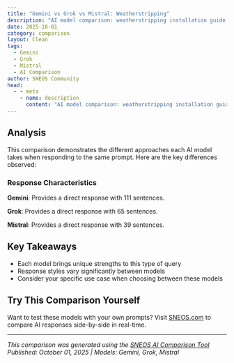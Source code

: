 ```yaml
---
title: "Gemini vs Grok vs Mistral: Weatherstripping"
description: "AI model comparison: weatherstripping installation guide..."
date: 2025-10-01
category: comparison
layout: Clean
tags:
  - Gemini
  - Grok
  - Mistral
  - AI Comparison
author: SNEOS Community
head:
  - - meta
    - name: description
      content: "AI model comparison: weatherstripping installation guide..."
---
```


<ChatComparison
  title="Gemini vs Grok vs Mistral: Weatherstripping"
  prompt="weatherstripping installation guide"
  :responses='{
    "Gemini": "Okay, let\u0027s get you set up to install weatherstripping! Here\u0027s a comprehensive guide covering the essentials, from choosing the right type to step-by-step instructions.\n\n**I. Planning \u0026 Preparation**\n\n*   **Identify Drafty Areas:**\n    *   **The Paper Test:** Close a door or window on a piece of paper. If you can pull the paper out easily, you likely have a gap.\n    *   **Visual Inspection:** Look for visible cracks, gaps, or damaged weatherstripping around doors and windows.\n    *   **Hand Test:** On a cold or windy day, feel around the edges of doors and windows for drafts.\n\n*   **Choose the Right Weatherstripping Type:** This is crucial for a successful installation. Here\u0027s a breakdown of common types:\n\n    *   **For Doors:**\n        *   **Foam Tape (Adhesive-Backed):**  Inexpensive and easy to install. Good for small gaps and temporary fixes.  Not very durable. Available in various thicknesses and widths.\n            *   **Best for:** Uneven gaps, where compression is needed.\n        *   **Felt Weatherstripping:**  Inexpensive.  Good for narrow gaps, particularly in older homes. Low durability.\n        *   **V-Seal/Tension Seal:**  Made of flexible vinyl or metal. Creates a tight seal when the door is closed.  More durable than foam or felt.  Good for even gaps.\n            *   **Best for:**  Door jambs.\n        *   **Door Sweeps:**  Attached to the bottom of the door. Fills the gap between the door and the threshold. Available in rubber, vinyl, or brush styles.\n            *   **Best for:**  Bottom of doors.  Consider the threshold material when choosing.\n        *   **Door Bottoms/Thresholds:** Replace the entire threshold or add a door bottom with an integrated seal. More expensive but provides a superior seal.\n            *   **Best for:**  Large gaps under doors or damaged thresholds.\n        *   **Magnetic Weatherstripping:** Provides a very tight seal. Ideal for exterior doors that get a lot of use. More expensive.\n            *   **Best for:** High traffic exterior doors.\n\n    *   **For Windows:**\n        *   **Foam Tape (Adhesive-Backed):** Similar to door applications. Good for filling small gaps.\n        *   **V-Seal/Tension Seal:** Works well in window jambs and between window sashes.\n        *   **Tubular Rubber or Vinyl:** More durable than foam or felt. Fits snugly into window channels.\n        *   **Caulk:**  For sealing stationary windows or filling large gaps around window frames.  (Technically not weatherstripping, but often used in conjunction.)\n        *   **Backer Rod:** Used to fill large gaps behind weatherstripping or caulk for better adhesion and less material waste.\n\n*   **Measure:**\n    *   Measure the length of the door/window frame where you\u0027ll be installing the weatherstripping.  Add a little extra to account for mistakes.\n    *   Measure the width of any gaps you\u0027re trying to seal. This will help you choose the correct thickness of weatherstripping.\n\n*   **Gather Your Materials and Tools:**\n    *   Weatherstripping (of the appropriate type and length)\n    *   Utility knife or scissors\n    *   Measuring tape\n    *   Pencil or marker\n    *   Cleaning supplies (soap, water, rubbing alcohol)\n    *   Screwdriver (if needed for installing certain types of weatherstripping, like door sweeps)\n    *   Caulk gun (if using caulk)\n    *   Safety glasses\n    *   Gloves (optional)\n    *   Hammer and small nails (for some types of V-seal or felt)\n    *   Staple gun (for some types of weatherstripping)\n\n**II. Installation Steps (General Guidelines - Adapt to Specific Product)**\n\n1.  **Clean the Surface:** This is *essential* for proper adhesion.\n    *   Remove any old weatherstripping, dirt, dust, paint flakes, or debris from the surface where you\u0027ll be applying the new weatherstripping.\n    *   Use soap and water, followed by rubbing alcohol, to thoroughly clean and degrease the surface.\n    *   Let the surface dry completely before proceeding.\n\n2.  **Measure and Cut:**\n    *   Measure the section of the door or window frame where you\u0027ll be installing the weatherstripping.\n    *   Cut the weatherstripping to the correct length, using a utility knife or scissors.  It\u0027s better to cut slightly long; you can always trim it down.\n    *   For corners, consider making angled cuts for a tighter fit (especially with V-seal).\n\n3.  **Install the Weatherstripping:** This step varies significantly depending on the type of weatherstripping you\u0027re using. Here\u0027s guidance for common types:\n\n    *   **Adhesive-Backed Foam Tape:**\n        *   Peel off a small section of the backing.\n        *   Carefully align the weatherstripping with the edge of the door or window frame.\n        *   Press firmly into place, gradually peeling off the backing as you go.\n        *   Avoid stretching the weatherstripping as you apply it.\n        *   Press firmly along the entire length to ensure good adhesion.\n\n    *   **V-Seal/Tension Seal:**\n        *   Some V-seals have adhesive backing. Follow the same instructions as for foam tape.\n        *   Other V-seals require nails or staples. Position the V-seal so that the \u0022V\u0022 faces the gap.  Use small nails or staples to secure it to the door or window frame.  Be careful not to damage the seal itself.\n\n    *   **Door Sweeps:**\n        *   Close the door and mark the correct height for the sweep on the door.\n        *   Remove the door.\n        *   Cut the sweep to the correct width.\n        *   Position the sweep against the bottom of the door.\n        *   Pre-drill pilot holes (if necessary).\n        *   Screw the sweep into place, following the manufacturer\u0027s instructions.\n        *   Rehang the door. Adjust the sweep as needed to ensure a good seal without dragging.\n\n    *   **Door Bottoms/Thresholds:** These are more involved and may require removing the existing threshold. Follow the manufacturer\u0027s instructions carefully.\n\n    *   **Tubular Rubber or Vinyl:**\n        *   Insert the weatherstripping into the channel or groove in the window frame. You may need to use a tool to help push it into place.\n        *   Ensure a snug fit along the entire length.\n\n    *   **Caulk:**\n        *   Clean the area thoroughly.\n        *   Cut the tip of the caulk tube at an angle.\n        *   Load the tube into the caulk gun.\n        *   Apply a bead of caulk along the gap.\n        *   Smooth the caulk with your finger or a caulk smoothing tool.\n        *   Remove excess caulk with a damp cloth.\n        *   Allow the caulk to dry completely according to the manufacturer\u0027s instructions.\n\n4.  **Test and Adjust:**\n    *   After installing the weatherstripping, close the door or window and check for drafts.\n    *   If you still feel drafts, adjust the weatherstripping as needed. You may need to add more weatherstripping, reposition it, or try a different type.\n    *   Make sure the door or window closes properly without excessive force.\n\n**III. Important Considerations \u0026 Troubleshooting**\n\n*   **Cold Weather:** If installing in cold weather, warm the weatherstripping and the surface with a hairdryer to improve adhesion (especially for adhesive-backed types).\n*   **Paint:** If you need to paint the door or window frame, do so *before* installing the weatherstripping. Allow the paint to dry completely.\n*   **Gaps Too Large:** If the gap is too large for standard weatherstripping, consider using backer rod to fill the gap before applying caulk or weatherstripping.  You may also need to use a combination of weatherstripping types.\n*   **Sticky Residue:** If you have trouble removing old weatherstripping, use a heat gun or adhesive remover to soften the adhesive.\n*   **Durability:** Choose weatherstripping that is appropriate for the amount of use the door or window will receive. Higher-quality materials will last longer.\n*   **Manufacturer\u0027s Instructions:** Always refer to the manufacturer\u0027s instructions for specific installation guidelines for your chosen weatherstripping product.\n\n**IV. Safety**\n\n*   Always wear safety glasses when working with tools.\n*   Use caution when using sharp tools like utility knives.\n*   Wear gloves if desired to protect your hands.\n*   If using a ladder, ensure it is stable and properly positioned.\n\nBy following these steps and taking your time, you can effectively weatherstrip your doors and windows and enjoy a more comfortable and energy-efficient home!  Good luck!\n",
    "Grok": "Installing weatherstripping is an effective way to seal gaps around doors and windows, improving energy efficiency by preventing drafts, reducing noise, and keeping out dust and moisture. Below is a step-by-step guide to installing weatherstripping:\n\n---\n\n### **Materials and Tools Needed**\n- Weatherstripping material (common types include adhesive-backed foam tape, V-strip, door sweeps, felt, or rubber gaskets)\n- Measuring tape\n- Scissors or utility knife\n- Cleaning supplies (rubbing alcohol, soap, water, cloth)\n- Screwdriver (if installing door sweeps or hardware-mounted weatherstripping)\n- Pencil or marker (for marking measurements)\n- Optional: Hairdryer (to soften adhesive in cold weather)\n\n---\n\n### **Step 1: Assess the Area**\n1. **Inspect doors and windows**: Close the door or window and look for gaps where air, light, or water might enter. Common areas include around the frame, along the bottom of doors, and between sashes of windows.\n2. **Determine the type of weatherstripping**:\n   - **Foam tape**: Best for small gaps on doors or windows; easy to install with adhesive backing.\n   - **V-strip (spring metal or vinyl)**: Good for double-hung windows or door frames; durable and fits into narrow spaces.\n   - **Door sweeps**: Ideal for the bottom of exterior doors to block drafts and debris.\n   - **Felt**: Affordable but less durable; works for low-traffic areas.\n   - **Rubber or silicone gaskets**: Great for compression seals on doors and windows; weather-resistant.\n3. **Measure the gaps**: Use a ruler or feel for air movement to estimate the size of the gaps. Choose weatherstripping that matches the gap size and surface type.\n\n---\n\n### **Step 2: Measure and Prepare the Weatherstripping**\n1. **Measure the perimeter**: Measure the height and width of the door or window frame where the weatherstripping will be applied. For doors, measure the top and both sides. For door sweeps, measure the width of the door.\n2. **Cut the weatherstripping**: Use scissors or a utility knife to cut the weatherstripping to the exact length needed. Add a little extra length (1/4 inch or so) to ensure full coverage.\n\n---\n\n### **Step 3: Clean the Surface**\n1. **Remove old weatherstripping**: If replacing old material, peel it off and scrape away any adhesive residue.\n2. **Clean the area**: Wipe down the frame or surface with rubbing alcohol or soapy water to remove dirt, dust, and grease. Dry it thoroughly to ensure the adhesive sticks properly.\n\n---\n\n### **Step 4: Install the Weatherstripping**\n#### **For Adhesive-Backed Weatherstripping (Foam Tape, Felt, etc.)**\n1. **Test fit**: Hold the weatherstripping in place without removing the backing to ensure it aligns correctly.\n2. **Apply the strip**: Peel off the adhesive backing and press the strip firmly into place along the door or window frame. Start at one end and work your way to the other, smoothing it down to avoid air bubbles or gaps.\n3. **Trim excess**: If there\u2019s extra length, cut it off with scissors or a utility knife.\n4. **Check the seal**: Close the door or window to ensure the weatherstripping compresses without preventing proper closure.\n\n#### **For V-Strip Weatherstripping**\n1. **Position the strip**: Place the V-strip in the channel between the door or window sash and frame. The \u201CV\u201D shape should face the direction of the closing motion (so it compresses when closed).\n2. **Secure it**: If it\u2019s adhesive-backed, press it firmly into place. If it\u2019s metal, you may need to nail or screw it in.\n3. **Test it**: Open and close the door or window to ensure a snug fit without obstruction.\n\n#### **For Door Sweeps (Bottom of Door)**\n1. **Position the sweep**: Hold the door sweep against the bottom of the door (on the interior side for exterior doors) so the flexible strip touches the threshold without dragging excessively.\n2. **Mark and cut**: If needed, trim the sweep to match the door width.\n3. **Attach the sweep**: Most sweeps come with screws or adhesive. Use a screwdriver to secure it to the door, ensuring the strip makes light contact with the floor or threshold.\n4. **Test the door**: Open and close the door to ensure the sweep seals the gap without catching or dragging.\n\n---\n\n### **Step 5: Test and Adjust**\n1. **Check for drafts**: Close the door or window and feel for air leaks. You can also use a lit incense stick or candle to detect air movement (watch for smoke or flame flickering near gaps).\n2. **Adjust if necessary**: If the weatherstripping is too thick and prevents the door/window from closing properly, trim it down or replace it with a thinner option. If there are still gaps, add additional layers or try a different type.\n\n---\n\n### **Tips for Success**\n- **Choose weatherstripping for your climate**: Rubber or silicone is better for extreme weather, while foam may degrade faster in harsh conditions.\n- **Install in mild temperatures**: If using adhesive weatherstripping, apply it when temperatures are above 50\u00B0F (10\u00B0C) for better adhesion. Use a hairdryer to warm the adhesive if it\u2019s cold.\n- **Avoid over-compressing**: Weatherstripping should compress slightly when the door or window closes, but too much pressure can damage it or make closing difficult.\n- **Replace regularly**: Inspect weatherstripping annually and replace it if it\u2019s cracked, torn, or no longer seals properly.\n\n---\n\nBy following these steps, you can effectively install weatherstripping to save energy, reduce noise, and make your home more comfortable. If you\u2019re unsure which type to use or encounter complex gaps, consider consulting a professional for advice or installation.",
    "Mistral": "Weatherstripping is an essential part of maintaining your home\u0027s energy efficiency and comfort. Here\u2019s a step-by-step guide to help you install weatherstripping effectively:\n\n### Materials Needed:\n- Weatherstripping material (foam tape, V-strip, felt, etc.)\n- Measuring tape\n- Scissors or utility knife\n- Screwdriver (if using screw-in weatherstripping)\n- Cleaning supplies (soap, water, cloth)\n- Adhesive (if not included with the weatherstripping)\n\n### Step-by-Step Guide:\n\n1. **Choose the Right Weatherstripping:**\n   - **Foam Tape:** Easy to install, good for doors and windows.\n   - **V-Strip:** Best for double-hung or sliding windows.\n   - **Felt:** Inexpensive and easy to install, good for doors and windows.\n   - **Door Sweeps:** For the bottom of doors.\n   - **Tension Seal:** Holds in place by being pressed between the door and the frame.\n\n2. **Measure the Area:**\n   - Measure the length and width of the area where you will install the weatherstripping.\n   - Ensure you have enough material to cover the entire area.\n\n3. **Clean the Surface:**\n   - Clean the area thoroughly to ensure the adhesive sticks properly.\n   - Use soap and water to remove any dirt or debris.\n   - Allow the surface to dry completely.\n\n4. **Cut the Weatherstripping:**\n   - Cut the weatherstripping to the appropriate length using scissors or a utility knife.\n   - Make sure the pieces fit snugly without any gaps.\n\n5. **Install the Weatherstripping:**\n   - **Foam Tape:**\n     - Peel off the backing to expose the adhesive.\n     - Press the tape firmly into place along the door or window frame.\n   - **V-Strip:**\n     - Place the V-strip along the track of the window.\n     - Ensure the V-strip is centered and press it firmly into place.\n   - **Felt:**\n     - Apply adhesive to the felt if it\u2019s not self-adhesive.\n     - Press the felt into place along the door or window frame.\n   - **Door Sweeps:**\n     - Attach the sweep to the bottom of the door using screws or adhesive.\n     - Ensure it makes contact with the threshold when the door is closed.\n   - **Tension Seal:**\n     - Press the seal into place between the door and the frame.\n     - Ensure it is firmly in place and makes a tight seal.\n\n6. **Test the Seal:**\n   - Close the door or window and check for any gaps or air leaks.\n   - Adjust the weatherstripping as needed to ensure a tight seal.\n\n7. **Maintain the Weatherstripping:**\n   - Regularly inspect the weatherstripping for wear and tear.\n   - Replace any damaged sections to maintain effectiveness.\n\n### Tips:\n- Always follow the manufacturer\u2019s instructions for the specific type of weatherstripping you are using.\n- Ensure the weatherstripping does not interfere with the operation of the door or window.\n- Consider using a combination of different types of weatherstripping for optimal results.\n\nBy following these steps, you can effectively install weatherstripping and improve the energy efficiency and comfort of your home."
  }'
  published-date="17:29"
/>

## Analysis

This comparison demonstrates the different approaches each AI model takes when responding to the same prompt. Here are the key differences observed:

### Response Characteristics

**Gemini**: Provides a direct response with 111 sentences. 

**Grok**: Provides a direct response with 65 sentences. 

**Mistral**: Provides a direct response with 39 sentences. 

## Key Takeaways

- Each model brings unique strengths to this type of query
- Response styles vary significantly between models
- Consider your specific use case when choosing between these models

## Try This Comparison Yourself

Want to test these models with your own prompts? Visit [SNEOS.com](https://sneos.com) to compare AI responses side-by-side in real-time.

---

*This comparison was generated using the [SNEOS AI Comparison Tool](https://sneos.com)*
*Published: October 01, 2025 | Models: Gemini, Grok, Mistral*
